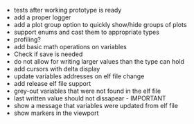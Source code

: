 - tests after working prototype is ready
- add a proper logger
- add a plot group option to quickly show/hide groups of plots
- support enums and cast them to appropriate types
- profiling?
- add basic math operations on variables
- Check if save is needed
- do not allow for writing larger values than the type can hold
- add cursors with delta display
- update variables addresses on elf file change 
- add release elf file support
- grey-out variables that were not found in the elf file
- last written value should not dissapear - IMPORTANT
- show a message that variables were updated from elf file
- show markers in the viewport 